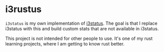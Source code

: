# i3rustus

`i3status` is my own  implementation of [i3status](https://github.com/i3/i3status).
The goal is that I replace i3status with this and build custom stats that are not available in i3status.

This project is not intended for other people to use.
It's one of my rust learning projects,
where I am getting to know rust better.
